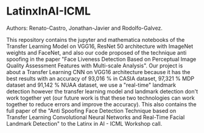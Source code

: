 # LatinxInAI-ICML

Authors: Renato-Castro, Jonathan-Javier and Rodolfo-Galvez.

This repository contains the jupyter and mathematica notebooks of the Transfer Learning Model on VGG16, ResNet 50 architecture with ImageNet weights and FaceNet, and also our code proposed of the technique anti spoofing in the paper "Face Liveness Detection Based on Perceptual Image Quality Assessment Features with Multi-scale Analysis". Our project is about a Transfer Learning CNN  on VGG16 architecture because it has the best results with an accuracy of 93,016 % in CASIA dataset, 97,321 % MDP dataset and 91,142 %  NUAA dataset, we use a "real-time" landmark detection however the transfer learning model and landmark detection don't work together yet (our future work is that these two technologies can work together to reduce errors and improve the accuracy). This also contains the full paper of the "Anti Spoofing Face Detection Technique based on Transfer Learning Convolutional Neural Networks and Real-Time Facial Landmark Detection" to the Latinx in AI - ICML Workshop call.
